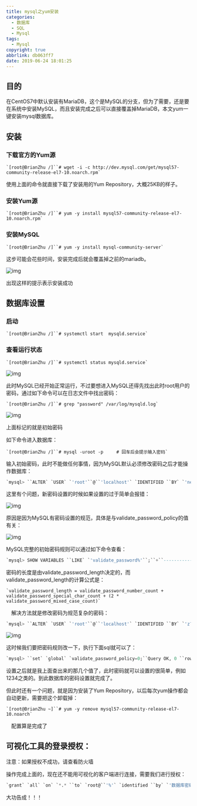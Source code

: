 ```yaml
---
title: mysql之yum安装
categories:
  - 数据库
  - SQL
  - Mysql
tags:
  - Mysql
copyright: true
abbrlink: db063ff7
date: 2019-06-24 18:01:25
---
```


## 目的

在CentOS7中默认安装有MariaDB，这个是MySQL的分支，但为了需要，还是要在系统中安装MySQL，而且安装完成之后可以直接覆盖掉MariaDB，本文yum一键安装mysql数据库。

<!--more-->

## 安装

### 下载官方的Yum源

```shell
`[root@BrianZhu /]``# wget -i -c http://dev.mysql.com/get/mysql57-community-release-el7-10.noarch.rpm`
```

使用上面的命令就直接下载了安装用的Yum Repository，大概25KB的样子。

### 安装Yum源

```shell
`[root@BrianZhu /]``# yum -y install mysql57-community-release-el7-10.noarch.rpm`
```

### 安装MySQL

```shell
`[root@BrianZhu /]``# yum -y install mysql-community-server`
```

这步可能会花些时间，安装完成后就会覆盖掉之前的mariadb。

![img](1.png)

出现这样的提示表示安装成功

## 数据库设置

### 启动

```shell
`[root@BrianZhu /]``# systemctl start  mysqld.service`
```

### 查看运行状态

```shell
`[root@BrianZhu /]``# systemctl status mysqld.service`
```

![img](2.png)

此时MySQL已经开始正常运行，不过要想进入MySQL还得先找出此时root用户的密码，通过如下命令可以在日志文件中找出密码：

```shell
`[root@BrianZhu /]``# grep "password" /var/log/mysqld.log`
```

![img](3.png)

上面标记的就是初始密码

 如下命令进入数据库：

```shell
`[root@BrianZhu /]``# mysql -uroot -p     # 回车后会提示输入密码`
```

输入初始密码，此时不能做任何事情，因为MySQL默认必须修改密码之后才能操作数据库：

```sql
`mysql> ``ALTER` `USER` `'root'``@``'localhost'` `IDENTIFIED ``BY` `'new password'``;`
```

这里有个问题，新密码设置的时候如果设置的过于简单会报错：

![img](4.png)

原因是因为MySQL有密码设置的规范，具体是与validate_password_policy的值有关：

![img](6.png)

MySQL完整的初始密码规则可以通过如下命令查看：

```sql
`mysql> SHOW VARIABLES ``LIKE` `'validate_password%'``;``+``--------------------------------------+-------+``| Variable_name                        | Value |``+``--------------------------------------+-------+``| validate_password_check_user_name    | ``OFF`   `|``| validate_password_dictionary_file    |       |``| validate_password_length             | 4     |``| validate_password_mixed_case_count   | 1     |``| validate_password_number_count       | 1     |``| validate_password_policy             | LOW   |``| validate_password_special_char_count | 1     |``+``--------------------------------------+-------+``rows` `in` `set` `(0.01 sec)`
```

 密码的长度是由validate_password_length决定的，而validate_password_length的计算公式是：

```shell
`validate_password_length = validate_password_number_count + validate_password_special_char_count + (2 * validate_password_mixed_case_count)`
```

　解决方法就是修改密码为规范复杂的密码：

```sql
`mysql> ``ALTER` `USER` `'root'``@``'localhost'` `IDENTIFIED ``BY` `'z?guwrBhH7p>'``;``Query OK, 0 ``rows` `affected (0.00 sec)` `mysql>`
```

![img](5.png)

这时候我们要把密码规则改一下，执行下面sql就可以了：

```sql
`mysql> ``set` `global` `validate_password_policy=0;``Query OK, 0 ``rows` `affected (0.00 sec)` `mysql> ``set` `global` `validate_password_length=1;``Query OK, 0 ``rows` `affected (0.00 sec)` `mysql>`
```

 设置之后就是我上面查出来的那几个值了，此时密码就可以设置的很简单，例如1234之类的。到此数据库的密码设置就完成了。

 但此时还有一个问题，就是因为安装了Yum Repository，以后每次yum操作都会自动更新，需要把这个卸载掉：

```shell
`[root@BrianZhu ~]``# yum -y remove mysql57-community-release-el7-10.noarch`
```

　配置算是完成了

 

## 可视化工具的登录授权：

注意：如果授权不成功，请查看防火墙

操作完成上面的，现在还不能用可视化的客户端进行连接，需要我们进行授权：

```sql
`grant` `all` `on` `*.* ``to` `root@``'%'` `identified ``by` `'数据库密码'``;`
```

大功告成！！！